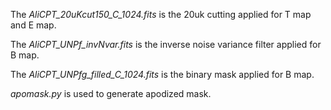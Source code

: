 The *AliCPT_20uKcut150_C_1024.fits* is the 20uk cutting applied for T map and E map.

The *AliCPT_UNPf_invNvar.fits* is the inverse noise variance filter applied for B map.

The *AliCPT_UNPfg_filled_C_1024.fits* is the binary mask applied for B map.

*apomask.py* is used to generate apodized mask.
